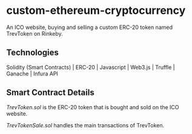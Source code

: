 # custom-ethereum-cryptocurrency
An ICO website, buying and selling a custom ERC-20 token named TrevToken on Rinkeby.

## Technologies
Solidity (Smart Contracts)  |  ERC-20  |  Javascript  |  Web3.js  |  Truffle  |  Ganache  |  Infura API

## Smart Contract Details

<i>TrevToken.sol</i> is the ERC-20 token that is bought and sold on the ICO website.

<i>TrevTokenSale.sol</i> handles the main transactions of TrevToken.
